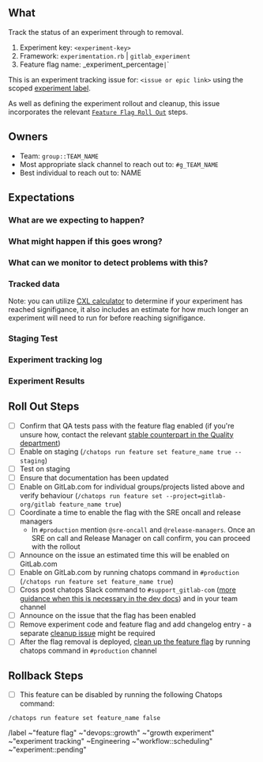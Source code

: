 <!-- Title suggestion: [Experiment Tracking] experiment-key - description of experiment -->

## What

Track the status of an experiment through to removal.

1. Experiment key: `<experiment-key>`
1. Framework: `experimentation.rb` | `gitlab_experiment`
1. Feature flag name: <experiment-key>_experiment_percentage` | `<experiment-key>`

This is an experiment tracking issue for: `<issue or epic link>` 
using the scoped [experiment label](https://about.gitlab.com/handbook/engineering/development/growth/#experiment-tracking-issue).

As well as defining the experiment rollout and cleanup, this issue incorporates the relevant 
[`Feature Flag Roll Out`](https://gitlab.com/gitlab-org/gitlab/-/edit/master/.gitlab/issue_templates/Feature%20Flag%20Roll%20Out.md) steps. 

## Owners

- Team: `group::TEAM_NAME`
- Most appropriate slack channel to reach out to: `#g_TEAM_NAME`
- Best individual to reach out to: NAME

## Expectations

### What are we expecting to happen?

### What might happen if this goes wrong?

### What can we monitor to detect problems with this?
<!-- Which dashboards from https://dashboards.gitlab.net are most relevant? Sentry errors reports can alse be useful to review -->

### Tracked data
<!-- brief description or link to issue or Sisense dashboard -->
 
 Note: you can utilize [CXL calculator](https://cxl.com/ab-test-calculator/) to determine if your experiment has reached signifigance, it also includes an estimate for how much longer an experiment will need to run for before reaching signifigance.

### Staging Test
<!-- For experiments using `experimentation.rb`: To force this experiment on staging use `?force_experiment=<experiment-key>` -->
<!-- list any steps required to setup this experiment, and link to a separate Staging environment test issue is applicable -->

<!-- uncomment if testing with specific groups/projects on GitLab.com
## Beta groups/projects

If applicable, any groups/projects that are happy to have this feature turned on early. Some organizations may wish to test big changes they are interested in with a small subset of users ahead of time for example.

- `gitlab-org/gitlab` project
- `gitlab-org`/`gitlab-com` groups
- ...
-->

### Experiment tracking log
<!-- Add an overview and method for modifying the feature flag

* Runtime: 30 days or until we reach statistical significance
* We will roll this out behind a feature flag and expose this to 20% of users to start then ramp it up from there.
* feature flag based on experiment key `<experiment-key>` (see `experimentation.rb` in GitLab, append '_experiment_percentage')

`/chatops run feature set <experiment-key>_experiment_percentage <INITIAL_PERCENTAGE>`
-->
<!-- Add bullet points to track changes to the rollout of this experiment (feature flag changes) 

* YYYY-MM-DD UTC - initial rollout to 20% of users
* TBD - review - increase to 50% of users
-->

### Experiment Results
<!-- update when experiment in/validated, set the scoped `~experiment::` status accordingly -->

## Roll Out Steps

- [ ] Confirm that QA tests pass with the feature flag enabled (if you're unsure how, contact the relevant [stable counterpart in the Quality department](https://about.gitlab.com/handbook/engineering/quality/#individual-contributors))
- [ ] Enable on staging (`/chatops run feature set feature_name true --staging`)
- [ ] Test on staging
- [ ] Ensure that documentation has been updated
- [ ] Enable on GitLab.com for individual groups/projects listed above and verify behaviour  (`/chatops run feature set --project=gitlab-org/gitlab feature_name true`)
- [ ] Coordinate a time to enable the flag with the SRE oncall and release managers
  - In `#production` mention `@sre-oncall` and `@release-managers`. Once an SRE on call and Release Manager on call confirm, you can proceed with the rollout
- [ ] Announce on the issue an estimated time this will be enabled on GitLab.com
- [ ] Enable on GitLab.com by running chatops command in `#production` (`/chatops run feature set feature_name true`)
- [ ] Cross post chatops Slack command to `#support_gitlab-com` ([more guidance when this is necessary in the dev docs](https://docs.gitlab.com/ee/development/feature_flags/controls.html#where-to-run-commands)) and in your team channel
- [ ] Announce on the issue that the flag has been enabled
- [ ] Remove experiment code and feature flag and add changelog entry - a separate [cleanup issue](https://gitlab.com/gitlab-org/gitlab/-/issues/new?issuable_template=Experiment%20Successful%20Cleanup) might be required
- [ ] After the flag removal is deployed, [clean up the feature flag](https://docs.gitlab.com/ee/development/feature_flags/controls.html#cleaning-up) by running chatops command in `#production` channel

## Rollback Steps

- [ ] This feature can be disabled by running the following Chatops command:

```
/chatops run feature set feature_name false
```

/label ~"feature flag" ~"devops::growth" ~"growth experiment" ~"experiment tracking" ~Engineering ~"workflow::scheduling" ~"experiment::pending"

